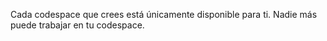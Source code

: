 Cada codespace que crees está únicamente disponible para ti. Nadie más puede trabajar en tu codespace.